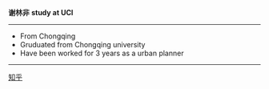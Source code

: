 **谢林非**
**study at UCl**
***
+ From Chongqing
+ Gruduated from Chongqing university
+ Have been worked for 3 years as a urban planner 
***
[知乎](https://www.zhihu.com/people/xie-lin-fei-31)
